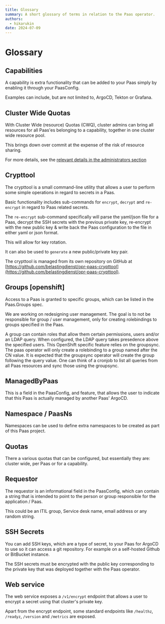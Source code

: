 ```yaml
---
title: Glossary
summary: A short glossary of terms in relation to the Paas operator.
authors:
  - hikarukin
date: 2024-07-09
---
```


Glossary
========

## Capabilities

A capability is extra functionality that can be added to your Paas simply by
enabling it through your PaasConfig.

Examples can include, but are not limited to, ArgoCD, Tekton or Grafana.

## Cluster Wide Quotas

With Cluster Wide (resource) Quotas (CWQ), cluster admins can bring all resources
for all Paas'es belonging to a capability, together in one cluster wide resource pool.

This brings down over commit at the expense of the risk of resource sharing.

For more details, see the [relevant details in the administrators section](administrators-guide/cluster-wide-quotas/basic-usage.md)

## Crypttool

The crypttool is a small command-line utility that allows a user to perform some
simple operations in regard to secrets in a Paas.

Basic functionality includes sub-commands for `encrypt`, `decrypt` and `re-encrypt`
in regard to Paas related secrets.

The `re-encrypt` sub-command specifically will parse the yaml/json file for a Paas,
decrypt the SSH secrets with the previous private key, re-encrypt with the new public
key & write back the Paas configuration to the file in either yaml or json format.

This will allow for key rotation.

It can also be used to `generate` a new public/private key pair.

The crypttool is managed from its own repository on GitHub at [https://github.com/belastingdienst/opr-paas-crypttool](https://github.com/belastingdienst/opr-paas-crypttool).

## Groups [openshift]

Access to a Paas is granted to specific groups, which can be listed in the Paas.Groups spec.

We are working on redesigning user management. The goal is to not be responsible for group / user management, only for creating rolebindings to groups specified in the Paas.

A group can contain roles that allow them certain permissions, users and/or an
LDAP query. When configured, the LDAP query takes presedence above the specified users. This OpenShift specific feature relies on the groupsync. The paas operator will only create a rolebinding to a group named after the CN value. It is expected that the groupsync operator will create the group following the query value. One can think of a cronjob to list all queries from all Paas resources and sync those using the groupsync. 

## ManagedByPaas

This is a field in the PaasConfig, and feature, that allows the user to
indicate that this Paas is actually managed by another Paas' ArgoCD.

## Namespace / PaasNs

Namespaces can be used to define extra namespaces to be created as part of this
Paas project.

## Quotas

There a various quotas that can be configured, but essentially they are: cluster
wide, per Paas or for a capability.

## Requestor

The requestor is an informational field in the PaasConfig, which can contain
a string that is intended to point to the person or group responsible for the
application / Paas.

This could be an ITIL group, Service desk name, email address or any random string.

## SSH Secrets

You can add SSH keys, which are a type of secret, to your Paas for ArgoCD to use
so it can access a git repository. For example on a self-hosted Github or BitBucket
instance.

The SSH secrets must be encrypted with the public key corresponding to the
private key that was deployed together with the Paas operator.

## Web service

The web service exposes a `/v1/encrypt` endpoint that allows a user to encrypt a
secret using that cluster's private key.

Apart from the encrypt endpoint, some standard endpoints like `/healthz`, `/readyz`,
`/version` and `/metrics` are exposed.
